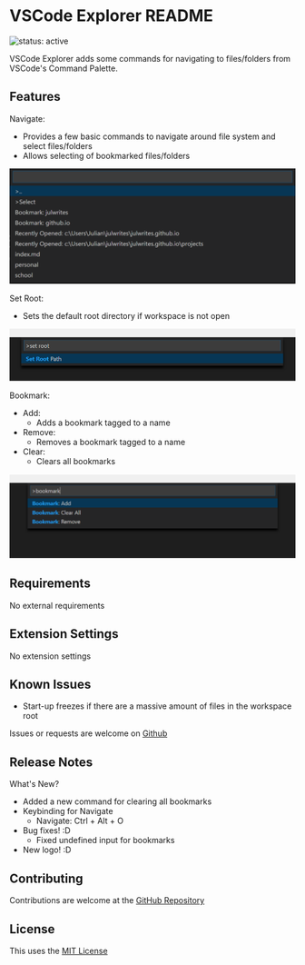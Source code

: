 # VSCode Explorer README

![status: active](https://img.shields.io/badge/status-active-green.svg)

VSCode Explorer adds some commands for navigating to files/folders from VSCode's Command Palette. 

## Features

Navigate: 
* Provides a few basic commands to navigate around file system and select files/folders
* Allows selecting of bookmarked files/folders

![Navigate](/images/Navigate.png)

Set Root:
* Sets the default root directory if workspace is not open

![Set Root](/images/Set_Root.png)

Bookmark:
* Add:
    * Adds a bookmark tagged to a name
* Remove: 
    * Removes a bookmark tagged to a name
* Clear:
    * Clears all bookmarks

![Bookmarks](/images/Bookmarks.png)


## Requirements

No external requirements

## Extension Settings

No extension settings

## Known Issues

* Start-up freezes if there are a massive amount of files in the workspace root

Issues or requests are welcome on [Github](https://github.com/julwrites/VSCode_Explorer)

## Release Notes

What's New?
* Added a new command for clearing all bookmarks
* Keybinding for Navigate
    * Navigate: Ctrl + Alt + O
* Bug fixes! :D
    * Fixed undefined input for bookmarks
* New logo! :D

## Contributing
Contributions are welcome at the [GitHub Repository](https://github.com/julwrites/VSCode_Explorer)

## License
This uses the [MIT License](https://github.com/julwrites/VSCode_Explorer/blob/master/LICENSE) 